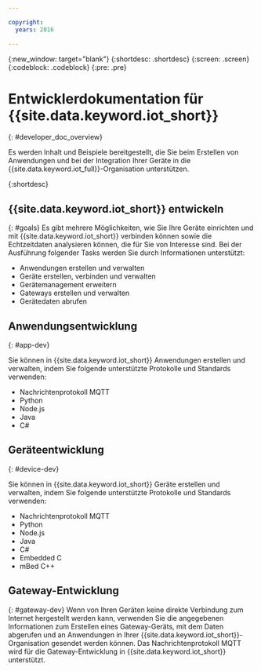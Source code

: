 ```yaml
---

copyright:
  years: 2016

---
```


{:new_window: target="blank"}
{:shortdesc: .shortdesc}
{:screen: .screen}
{:codeblock: .codeblock}
{:pre: .pre}

# Entwicklerdokumentation für {{site.data.keyword.iot_short}}
{: #developer_doc_overview}

Es werden Inhalt und Beispiele bereitgestellt, die Sie beim Erstellen von Anwendungen und bei der Integration Ihrer Geräte in die {{site.data.keyword.iot_full}}-Organisation unterstützen.

{:shortdesc}


## {{site.data.keyword.iot_short}} entwickeln
{: #goals}
Es gibt mehrere Möglichkeiten, wie Sie Ihre Geräte einrichten und mit {{site.data.keyword.iot_short}} verbinden können sowie die Echtzeitdaten analysieren können, die für Sie von Interesse sind. Bei der Ausführung folgender Tasks werden Sie durch Informationen unterstützt:

-  Anwendungen erstellen und verwalten
-  Geräte erstellen, verbinden und verwalten
-  Gerätemanagement erweitern
-  Gateways erstellen und verwalten
-  Gerätedaten abrufen


## Anwendungsentwicklung
{: #app-dev}

Sie können in {{site.data.keyword.iot_short}} Anwendungen erstellen und verwalten, indem Sie folgende unterstützte Protokolle und Standards verwenden:

- Nachrichtenprotokoll MQTT
- Python
- Node.js
- Java
- C#

## Geräteentwicklung
{: #device-dev}

Sie können in {{site.data.keyword.iot_short}} Geräte erstellen und verwalten, indem Sie folgende unterstützte Protokolle und Standards verwenden:

- Nachrichtenprotokoll MQTT
- Python
- Node.js
- Java
- C#
- Embedded C
- mBed C++

## Gateway-Entwicklung
{: #gateway-dev}
Wenn von Ihren Geräten keine direkte Verbindung zum Internet hergestellt werden kann, verwenden Sie die angegebenen Informationen zum Erstellen eines Gateway-Geräts, mit dem Daten abgerufen und an Anwendungen in Ihrer {{site.data.keyword.iot_short}}-Organisation gesendet werden können. 
Das Nachrichtenprotokoll MQTT wird für die Gateway-Entwicklung in {{site.data.keyword.iot_short}} unterstützt.
